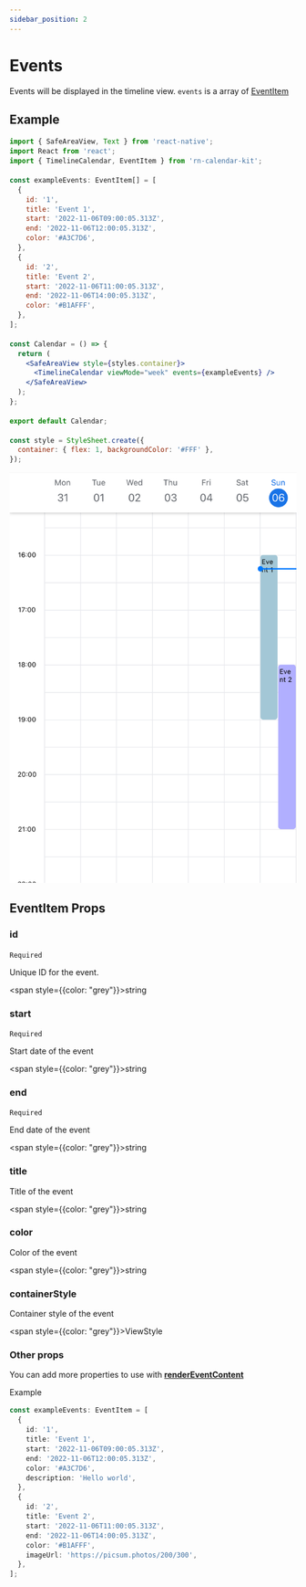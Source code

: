 ```yaml
---
sidebar_position: 2
---
```


# Events

Events will be displayed in the timeline view. `events` is a array of [EventItem](#eventitem-props)

## Example

```jsx title="Example"
import { SafeAreaView, Text } from 'react-native';
import React from 'react';
import { TimelineCalendar, EventItem } from 'rn-calendar-kit';

const exampleEvents: EventItem[] = [
  {
    id: '1',
    title: 'Event 1',
    start: '2022-11-06T09:00:05.313Z',
    end: '2022-11-06T12:00:05.313Z',
    color: '#A3C7D6',
  },
  {
    id: '2',
    title: 'Event 2',
    start: '2022-11-06T11:00:05.313Z',
    end: '2022-11-06T14:00:05.313Z',
    color: '#B1AFFF',
  },
];

const Calendar = () => {
  return (
    <SafeAreaView style={styles.container}>
      <TimelineCalendar viewMode="week" events={exampleEvents} />
    </SafeAreaView>
  );
};

export default Calendar;

const style = StyleSheet.create({
  container: { flex: 1, backgroundColor: '#FFF' },
});
```

![Events](./img/events.png)

## EventItem Props

### id

`Required`

Unique ID for the event.

<span style={{color: "grey"}}>string</span>

### start

`Required`

Start date of the event

<span style={{color: "grey"}}>string</span>

### end

`Required`

End date of the event

<span style={{color: "grey"}}>string</span>

### title

Title of the event

<span style={{color: "grey"}}>string</span>

### color

Color of the event

<span style={{color: "grey"}}>string</span>

### containerStyle

Container style of the event

<span style={{color: "grey"}}>ViewStyle</span>

### Other props

You can add more properties to use with **[renderEventContent](#)**

Example

```ts
const exampleEvents: EventItem = [
  {
    id: '1',
    title: 'Event 1',
    start: '2022-11-06T09:00:05.313Z',
    end: '2022-11-06T12:00:05.313Z',
    color: '#A3C7D6',
    description: 'Hello world',
  },
  {
    id: '2',
    title: 'Event 2',
    start: '2022-11-06T11:00:05.313Z',
    end: '2022-11-06T14:00:05.313Z',
    color: '#B1AFFF',
    imageUrl: 'https://picsum.photos/200/300',
  },
];
```
